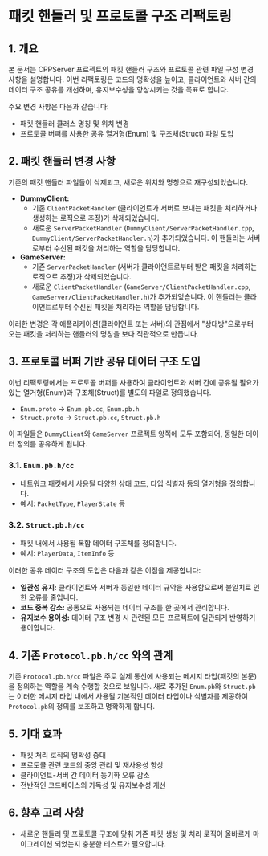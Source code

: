 # 패킷 핸들러 및 프로토콜 구조 리팩토링

## 1. 개요

본 문서는 CPPServer 프로젝트의 패킷 핸들러 구조와 프로토콜 관련 파일 구성 변경 사항을 설명합니다. 이번 리팩토링은 코드의 명확성을 높이고, 클라이언트와 서버 간의 데이터 구조 공유를 개선하며, 유지보수성을 향상시키는 것을 목표로 합니다.

주요 변경 사항은 다음과 같습니다:
- 패킷 핸들러 클래스 명칭 및 위치 변경
- 프로토콜 버퍼를 사용한 공유 열거형(Enum) 및 구조체(Struct) 파일 도입

## 2. 패킷 핸들러 변경 사항

기존의 패킷 핸들러 파일들이 삭제되고, 새로운 위치와 명칭으로 재구성되었습니다.

-   **DummyClient:**
    -   기존 `ClientPacketHandler` (클라이언트가 서버로 보내는 패킷을 처리하거나 생성하는 로직으로 추정)가 삭제되었습니다.
    -   새로운 `ServerPacketHandler` (`DummyClient/ServerPacketHandler.cpp`, `DummyClient/ServerPacketHandler.h`)가 추가되었습니다. 이 핸들러는 서버로부터 수신된 패킷을 처리하는 역할을 담당합니다.
-   **GameServer:**
    -   기존 `ServerPacketHandler` (서버가 클라이언트로부터 받은 패킷을 처리하는 로직으로 추정)가 삭제되었습니다.
    -   새로운 `ClientPacketHandler` (`GameServer/ClientPacketHandler.cpp`, `GameServer/ClientPacketHandler.h`)가 추가되었습니다. 이 핸들러는 클라이언트로부터 수신된 패킷을 처리하는 역할을 담당합니다.

이러한 변경은 각 애플리케이션(클라이언트 또는 서버)의 관점에서 "상대방"으로부터 오는 패킷을 처리하는 핸들러의 명칭을 보다 직관적으로 만듭니다.

## 3. 프로토콜 버퍼 기반 공유 데이터 구조 도입

이번 리팩토링에서는 프로토콜 버퍼를 사용하여 클라이언트와 서버 간에 공유될 필요가 있는 열거형(Enum)과 구조체(Struct)를 별도의 파일로 정의했습니다.

-   `Enum.proto` -> `Enum.pb.cc`, `Enum.pb.h`
-   `Struct.proto` -> `Struct.pb.cc`, `Struct.pb.h`

이 파일들은 `DummyClient`와 `GameServer` 프로젝트 양쪽에 모두 포함되어, 동일한 데이터 정의를 공유하게 됩니다.

### 3.1. `Enum.pb.h/cc`
-   네트워크 패킷에서 사용될 다양한 상태 코드, 타입 식별자 등의 열거형을 정의합니다.
-   예시: `PacketType`, `PlayerState` 등

### 3.2. `Struct.pb.h/cc`
-   패킷 내에서 사용될 복합 데이터 구조체를 정의합니다.
-   예시: `PlayerData`, `ItemInfo` 등

이러한 공유 데이터 구조의 도입은 다음과 같은 이점을 제공합니다:
-   **일관성 유지:** 클라이언트와 서버가 동일한 데이터 규약을 사용함으로써 불일치로 인한 오류를 줄입니다.
-   **코드 중복 감소:** 공통으로 사용되는 데이터 구조를 한 곳에서 관리합니다.
-   **유지보수 용이성:** 데이터 구조 변경 시 관련된 모든 프로젝트에 일관되게 반영하기 용이합니다.

## 4. 기존 `Protocol.pb.h/cc` 와의 관계

기존 `Protocol.pb.h/cc` 파일은 주로 실제 통신에 사용되는 메시지 타입(패킷의 본문)을 정의하는 역할을 계속 수행할 것으로 보입니다. 새로 추가된 `Enum.pb`와 `Struct.pb`는 이러한 메시지 타입 내에서 사용될 기본적인 데이터 타입이나 식별자를 제공하여 `Protocol.pb`의 정의를 보조하고 명확하게 합니다.

## 5. 기대 효과

-   패킷 처리 로직의 명확성 증대
-   프로토콜 관련 코드의 중앙 관리 및 재사용성 향상
-   클라이언트-서버 간 데이터 동기화 오류 감소
-   전반적인 코드베이스의 가독성 및 유지보수성 개선

## 6. 향후 고려 사항

-   새로운 핸들러 및 프로토콜 구조에 맞춰 기존 패킷 생성 및 처리 로직이 올바르게 마이그레이션 되었는지 충분한 테스트가 필요합니다.
